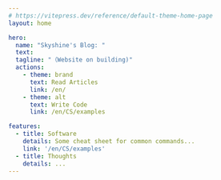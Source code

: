 ```yaml
---
# https://vitepress.dev/reference/default-theme-home-page
layout: home

hero:
  name: "Skyshine's Blog: "
  text: 
  tagline: "（Website on building)"
  actions:
    - theme: brand
      text: Read Articles
      link: /en/
    - theme: alt
      text: Write Code
      link: /en/CS/examples

features:
  - title: Software
    details: Some cheat sheet for common commands...
    link: '/en/CS/examples'
  - title: Thoughts
    details: ...
---
```


